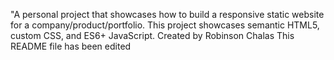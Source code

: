 "A personal project that showcases how to build a responsive static website for a
company/product/portfolio. This project showcases semantic HTML5, custom CSS, and ES6+
JavaScript.
Created by Robinson Chalas
This README file has been edited
